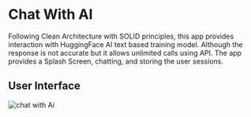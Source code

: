 # Chat With AI

Following Clean Architecture with SOLID principles, this app provides interaction with HuggingFace AI text based training model. Although the response is not accurate but it allows unlimited calls using API. 
The app provides a Splash Screen, chatting, and storing the user sessions.

## User Interface

![chat with Ai](https://github.com/user-attachments/assets/19eb1c8f-53fd-4dff-a87f-0a0b6e87b3e0)


